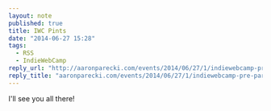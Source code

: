 ```yaml
---
layout: note
published: true
title: IWC Pints
date: "2014-06-27 15:28"
tags: 
  - RSS
  - IndieWebCamp
reply_url: "http://aaronparecki.com/events/2014/06/27/1/indiewebcamp-pre-party"
reply_title: "aaronparecki.com/events/2014/06/27/1/indiewebcamp-pre-party"
---
```


I'll see you all there!